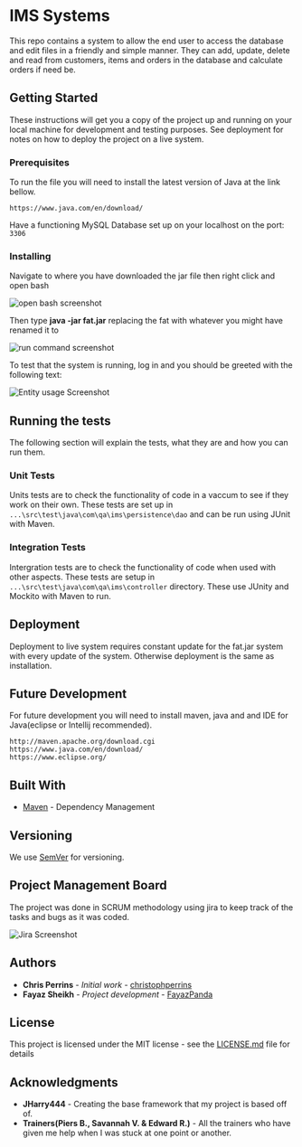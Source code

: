 # IMS Systems

This repo contains a system to allow the end user to access the database and edit files in a friendly and simple manner. They can add, update, delete and read from customers, items and orders in the database and calculate orders if need be.

## Getting Started

These instructions will get you a copy of the project up and running on your local machine for development and testing purposes. See deployment for notes on how to deploy the project on a live system.

### Prerequisites

To run the file you will need to install the latest version of Java at the link bellow.

```
https://www.java.com/en/download/
```

Have a functioning MySQL Database set up on your localhost on the port: `3306`

### Installing

Navigate to where you have downloaded the jar file then right click and open bash

![open bash screenshot](http://prntscr.com/vp8kh7)

Then type **java -jar fat.jar** replacing the fat with whatever you might have renamed it to

![run command screenshot](http://prntscr.com/vp8qrm)

To test that the system is running, log in and you should be greeted with the following text:

![Entity usage Screenshot](http://prntscr.com/vp8rph)

## Running the tests

The following section will explain the tests, what they are and how you can run them.

### Unit Tests 

Units tests are to check the functionality of code in a vaccum to see if they work on their own. These tests are set up in `...\src\test\java\com\qa\ims\persistence\dao` and can be run using JUnit with Maven.

### Integration Tests 

Intergration tests are to check the functionality of code when used with other aspects. These tests are setup in `...\src\test\java\com\qa\ims\controller` directory. These use JUnity and Mockito with Maven to run.

## Deployment

Deployment to live system requires constant update for the fat.jar system with every update of the system. Otherwise deployment is the same as installation.

## Future Development

For future development you will need to install maven, java and and IDE for Java(eclipse or Intellij recommended).

```
http://maven.apache.org/download.cgi
https://www.java.com/en/download/
https://www.eclipse.org/
```

## Built With

* [Maven](https://maven.apache.org/) - Dependency Management

## Versioning

We use [SemVer](http://semver.org/) for versioning.

## Project Management Board

The project was done in SCRUM methodology using jira to keep track of the tasks and bugs as it was coded.

![Jira Screenshot](https://imgur.com/sVPZSR1)

## Authors

* **Chris Perrins** - *Initial work* - [christophperrins](https://github.com/christophperrins)
* **Fayaz Sheikh** - *Project development* - [FayazPanda](https://github.com/FayazPanda)

## License

This project is licensed under the MIT license - see the [LICENSE.md](LICENSE.md) file for details 

## Acknowledgments

* **JHarry444** - Creating the base framework that my project is based off of.
* **Trainers(Piers B., Savannah V. & Edward R.)** - All the trainers who have given me help when I was stuck at one point or another.
